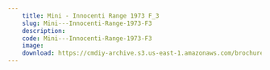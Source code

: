 ```yaml
---
    title: Mini - Innocenti Range 1973 F_3
    slug: Mini---Innocenti-Range-1973-F3
    description:
    code: Mini---Innocenti-Range-1973-F3
    image:
    download: https://cmdiy-archive.s3.us-east-1.amazonaws.com/brochures/documents/Mini+-+Innocenti+Range+1973+F_3.pdf
---
```

<!-- Content of the page -->

##
        